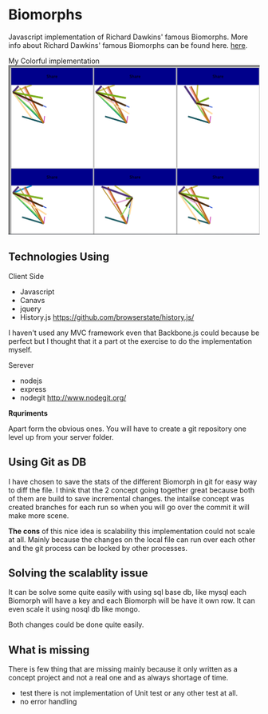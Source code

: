 **Biomorphs**
=========

Javascript implementation of Richard Dawkins' famous Biomorphs. 
More info about Richard Dawkins' famous Biomorphs can be found here. [here](https://www.google.com/search?q=Biomorphs+can+be+found+here&oq=Biomorphs+can+be+found+here&aqs=chrome..69i57.340j0j4&sourceid=chrome&espv=210&es_sm=119&ie=UTF-8#q=biomorphs+richard+dawkins). 

My Colorful implementation
![ScreenShot](/ScreenShot.png)


## Technologies Using

Client Side
- Javascript
- Canavs 
- jquery
- History.js https://github.com/browserstate/history.js/

I haven't used any MVC framework even that Backbone.js could because be perfect but I thought that it a part ot the exercise to do the implementation myself.


Serever
- nodejs
- express
- nodegit http://www.nodegit.org/



**Rquriments** 

Apart form the obvious ones. You will have to create a git repository one level up from your server folder.


	
## Using Git as DB
I have chosen to save the stats of the different Biomorph in git for easy way to diff the file.
I think that the 2 concept going together great because both of them are build to save incremental changes.
the intailse concept was
created branches for each run so when you will go over the commit it will make more scene.

**The cons** of this nice idea is scalability this implementation could not scale at all.
Mainly because the changes on the local file can run over each other and the git process can be locked by other processes.

## Solving the scalablity issue 
It can be solve some quite easily with using sql base db, like mysql each Biomorph will have a key and each Biomorph will be have it own row.
It can even scale it using nosql db like mongo.

Both changes could be done quite easily.

## What is missing 
There is few thing that are missing mainly because it only written as a concept project and not a real one and as always shortage of time.
- test there is not implementation of Unit test or any other test at all. 
- no error handling 





